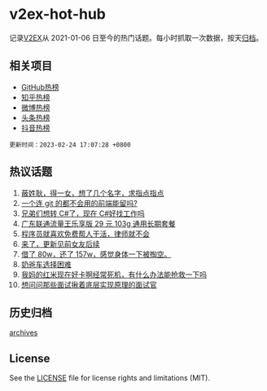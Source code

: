 # v2ex-hot-hub

 记录[V2EX](https://www.v2ex.com/)从 2021-01-06 日至今的热门话题。每小时抓取一次数据，按天[归档](archives)。
 
 ## 相关项目

- [GitHub热榜](https://github.com/lonnyzhang423/github-hot-hub)
- [知乎热榜](https://github.com/lonnyzhang423/zhihu-hot-hub)
- [微博热榜](https://github.com/lonnyzhang423/weibo-hot-hub)
- [头条热榜](https://github.com/lonnyzhang423/toutiao-hot-hub)
- [抖音热榜](https://github.com/lonnyzhang423/douyin-hot-hub)


 `更新时间：2023-02-24 17:07:28 +0800`

## 热议话题

1. [蔽姓耿，得一女，想了几个名字，求指点指点](https://www.v2ex.com/t/918615)
1. [一个连 git 的都不会用的前端能留吗?](https://www.v2ex.com/t/918735)
1. [兄弟们想转 C#了，现在 C#好找工作吗](https://www.v2ex.com/t/918657)
1. [广东联通流量王乐享版 29 元 103g 通用长期套餐](https://www.v2ex.com/t/918617)
1. [程序员就喜欢免费帮人干活，律师就不会](https://www.v2ex.com/t/918686)
1. [来了，更新见前女友后续](https://www.v2ex.com/t/918861)
1. [借了 80w，还了 157w，感觉身体一下被掏空。](https://www.v2ex.com/t/918767)
1. [奶爸车选择困难](https://www.v2ex.com/t/918728)
1. [我妈的红米现在好卡啊经常死机，有什么办法能抢救一下吗](https://www.v2ex.com/t/918760)
1. [想问问那些面试揪着底层实现原理的面试官](https://www.v2ex.com/t/918788)

## 历史归档

[archives](archives)

## License

See the [LICENSE](LICENSE) file for license rights and limitations (MIT).
